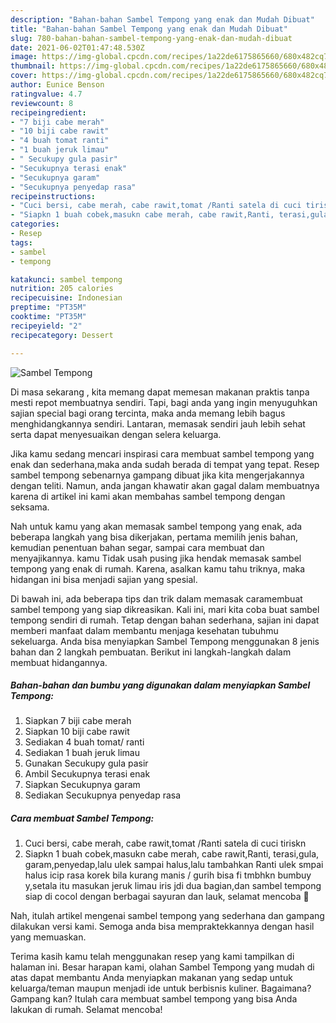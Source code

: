 ```yaml
---
description: "Bahan-bahan Sambel Tempong yang enak dan Mudah Dibuat"
title: "Bahan-bahan Sambel Tempong yang enak dan Mudah Dibuat"
slug: 780-bahan-bahan-sambel-tempong-yang-enak-dan-mudah-dibuat
date: 2021-06-02T01:47:48.530Z
image: https://img-global.cpcdn.com/recipes/1a22de6175865660/680x482cq70/sambel-tempong-foto-resep-utama.jpg
thumbnail: https://img-global.cpcdn.com/recipes/1a22de6175865660/680x482cq70/sambel-tempong-foto-resep-utama.jpg
cover: https://img-global.cpcdn.com/recipes/1a22de6175865660/680x482cq70/sambel-tempong-foto-resep-utama.jpg
author: Eunice Benson
ratingvalue: 4.7
reviewcount: 8
recipeingredient:
- "7 biji cabe merah"
- "10 biji cabe rawit"
- "4 buah tomat ranti"
- "1 buah jeruk limau"
- " Secukupy gula pasir"
- "Secukupnya terasi enak"
- "Secukupnya garam"
- "Secukupnya penyedap rasa"
recipeinstructions:
- "Cuci bersi, cabe merah, cabe rawit,tomat /Ranti satela di cuci tiriskn"
- "Siapkn 1 buah cobek,masukn cabe merah, cabe rawit,Ranti, terasi,gula, garam,penyedap,lalu ulek sampai halus,lalu tambahkan Ranti ulek smpai halus icip rasa korek bila kurang manis / gurih bisa fi tmbhkn bumbuy y,setala itu masukan jeruk limau iris jdi dua bagian,dan sambel tempong siap di cocol dengan berbagai sayuran dan lauk, selamat mencoba 🥰"
categories:
- Resep
tags:
- sambel
- tempong

katakunci: sambel tempong 
nutrition: 205 calories
recipecuisine: Indonesian
preptime: "PT35M"
cooktime: "PT35M"
recipeyield: "2"
recipecategory: Dessert

---
```



![Sambel Tempong](https://img-global.cpcdn.com/recipes/1a22de6175865660/680x482cq70/sambel-tempong-foto-resep-utama.jpg)

Di masa  sekarang , kita memang dapat memesan makanan praktis tanpa mesti repot membuatnya sendiri. Tapi, bagi anda yang ingin menyuguhkan sajian special bagi orang tercinta, maka anda memang lebih bagus menghidangkannya sendiri. Lantaran, memasak sendiri jauh lebih sehat serta dapat menyesuaikan dengan selera keluarga.

Jika kamu sedang mencari inspirasi cara membuat sambel tempong yang enak dan sederhana,maka anda sudah berada di tempat yang tepat. Resep sambel tempong  sebenarnya gampang dibuat jika kita mengerjakannya dengan teliti. Namun, anda jangan khawatir akan gagal dalam membuatnya 
karena di artikel ini kami akan membahas sambel tempong dengan seksama.  



Nah untuk kamu yang akan memasak sambel tempong yang enak, ada beberapa langkah yang bisa dikerjakan, pertama memilih jenis bahan, kemudian penentuan bahan segar, sampai cara membuat dan menyajikannya. kamu Tidak usah pusing jika hendak memasak sambel tempong yang enak di rumah. Karena, asalkan kamu  tahu triknya, maka hidangan ini bisa menjadi sajian yang spesial.

Di bawah ini, ada beberapa tips dan trik dalam memasak caramembuat sambel tempong yang siap dikreasikan. Kali ini, mari kita coba buat sambel tempong sendiri di rumah. Tetap dengan bahan sederhana, sajian ini dapat memberi manfaat dalam membantu menjaga kesehatan tubuhmu sekeluarga. Anda bisa menyiapkan Sambel Tempong menggunakan 8 jenis bahan dan 2 langkah pembuatan. Berikut ini langkah-langkah dalam membuat hidangannya.

<!--inarticleads1-->

##### Bahan-bahan dan bumbu yang digunakan dalam menyiapkan Sambel Tempong:

1. Siapkan 7 biji cabe merah
1. Siapkan 10 biji cabe rawit
1. Sediakan 4 buah tomat/ ranti
1. Sediakan 1 buah jeruk limau
1. Gunakan  Secukupy gula pasir
1. Ambil Secukupnya terasi enak
1. Siapkan Secukupnya garam
1. Sediakan Secukupnya penyedap rasa




<!--inarticleads2-->

##### Cara membuat Sambel Tempong:

1. Cuci bersi, cabe merah, cabe rawit,tomat /Ranti satela di cuci tiriskn
1. Siapkn 1 buah cobek,masukn cabe merah, cabe rawit,Ranti, terasi,gula, garam,penyedap,lalu ulek sampai halus,lalu tambahkan Ranti ulek smpai halus icip rasa korek bila kurang manis / gurih bisa fi tmbhkn bumbuy y,setala itu masukan jeruk limau iris jdi dua bagian,dan sambel tempong siap di cocol dengan berbagai sayuran dan lauk, selamat mencoba 🥰




Nah, itulah artikel mengenai  sambel tempong  yang sederhana dan gampang dilakukan versi kami. Semoga anda bisa mempraktekkannya dengan hasil yang memuaskan. 

Terima kasih kamu telah menggunakan resep yang kami tampilkan di halaman ini. Besar harapan kami, olahan  Sambel Tempong yang mudah di atas dapat membantu Anda menyiapkan makanan yang sedap untuk keluarga/teman maupun menjadi ide untuk berbisnis kuliner. Bagaimana? Gampang kan? Itulah cara membuat sambel tempong yang bisa Anda lakukan di rumah. Selamat mencoba!

